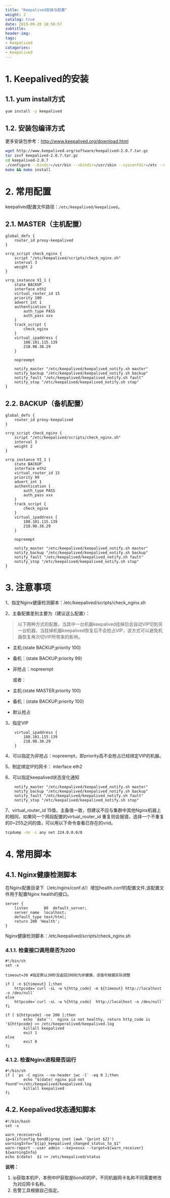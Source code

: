 ```yaml
---
title: "Keepalived安装与配置"
weight: 2
catalog: true
date: 2019-09-20 10:50:57
subtitle:
header-img:
tags:
- Keepalived
catagories:
- Keepalived
---
```


# 1. Keepalived的安装

## 1.1. yum install方式

```bash
yum install -y keepalived
```

## 1.2. 安装包编译方式

更多安装包参考：http://www.keepalived.org/download.html

```bash
wget http://www.keepalived.org/software/keepalived-2.0.7.tar.gz
tar zxvf keepalived-2.0.7.tar.gz
cd keepalived-2.0.7
./configure --bindir=/usr/bin --sbindir=/usr/sbin --sysconfdir=/etc --mandir=/usr/share
make && make install
```

# 2. 常用配置

keepalived配置文件路径：`/etc/keepalived/keepalived`。

## 2.1. MASTER（主机配置）

```shell
global_defs {
    router_id proxy-keepalived
}

vrrp_script check_nginx {
    script "/etc/keepalived/scripts/check_nginx.sh" 
    interval 3  
    weight 2   
}

vrrp_instance VI_1 {
    state BACKUP
    interface eth2
    virtual_router_id 15
    priority 100
    advert_int 1
    authentication {
        auth_type PASS
        auth_pass xxx
    }
    track_script {
        check_nginx 
    }
    virtual_ipaddress {
        180.101.115.139
        218.98.38.29
    }
    
	nopreempt
	
	notify_master "/etc/keepalived/keepalived_notify.sh master"
	notify_backup "/etc/keepalived/keepalived_notify.sh backup"
	notify_fault "/etc/keepalived/keepalived_notify.sh fault"
	notify_stop "/etc/keepalived/keepalived_notify.sh stop"
}

```

## 2.2. BACKUP（备机配置）

```shell
global_defs {
    router_id proxy-keepalived
}

vrrp_script check_nginx {
    script "/etc/keepalived/scripts/check_nginx.sh" 
    interval 3  
    weight 2   
}

vrrp_instance VI_1 {
    state BACKUP 
    interface eth2
    virtual_router_id 15
    priority 99
    advert_int 1
    authentication {
        auth_type PASS
        auth_pass xxx
    }
    track_script {
        check_nginx 
    }
    virtual_ipaddress {
        180.101.115.139
        218.98.38.29
    }
    
	nopreempt
	
	notify_master "/etc/keepalived/keepalived_notify.sh master"
	notify_backup "/etc/keepalived/keepalived_notify.sh backup"
	notify_fault "/etc/keepalived/keepalived_notify.sh fault"
	notify_stop "/etc/keepalived/keepalived_notify.sh stop"
}

```

# 3. 注意事项

1、指定Nginx健康检测脚本：/etc/keepalived/scripts/check_nginx.sh

2、主备配置差别主要为（建议这么配置）：

> 以下两种方式的配置，当其中一台机器keepalived挂掉后会自动VIP切到另一台机器，当挂掉机器keepalived恢复后不会抢占VIP，该方式可以避免机器恢复再次切VIP所带来的影响。

- 主机:(state BACKUP;priority 100)
- 备机：(state BACKUP;priority 99)
- 非抢占：nopreempt
  
  或者：

- 主机:(state MASTER;priority 100)
- 备机：(state BACKUP;priority 100)
- 默认抢占

3、指定VIP

```
    virtual_ipaddress {
        180.101.115.139
        218.98.38.29
    }
```

4、可以指定为非抢占：nopreempt，即priority高不会抢占已经绑定VIP的机器。

5、制定绑定IP的网卡： interface eth2

6、可以指定keepalived状态变化通知

```
	notify_master "/etc/keepalived/keepalived_notify.sh master"
	notify_backup "/etc/keepalived/keepalived_notify.sh backup"
	notify_fault "/etc/keepalived/keepalived_notify.sh fault"
	notify_stop "/etc/keepalived/keepalived_notify.sh stop"
```

7、virtual_router_id 15值，主备值一致，但建议不应与集群中其他Nginx机器上的相同，如果同一个网段配置的virtual_router_id 重复则会报错，选择一个不重复的0~255之间的值，可以用以下命令查看已存在的vrid。

```bash
tcpdump -nn -i any net 224.0.0.0/8
```

# 4. 常用脚本

## 4.1. Nginx健康检测脚本

在Nginx配置目录下（/etc/nginx/conf.d/）增加health.conf的配置文件,该配置文件用于配置Nginx health的接口。

```shell
server {
    listen       80  default_server;
    server_name  localhost;
    default_type text/html;
    return 200 'Health';  
}
```

Nginx健康检测脚本：/etc/keepalived/scripts/check_nginx.sh

### 4.1.1. 检查接口调用是否为200

```shell
#!/bin/sh
set -x

timeout=30 #指定默认30秒没返回200则为非健康，该值可根据实际调整
 
if [ -n ${timeout} ];then
	httpcode=`curl -sL -w %{http_code} -m ${timeout} http://localhost -o /dev/null`
else
	httpcode=`curl -sL -w %{http_code}  http://localhost -o /dev/null`
fi

if [ ${httpcode} -ne 200 ];then
        echo `date`':  nginx is not healthy, return http_code is '${httpcode} >> /etc/keeperalived/keepalived.log
        killall keepalived
        exit 1
else
        exit 0
fi

```

### 4.1.2. 检查Nginx进程是否运行

```shell
#!/bin/sh
if [ `ps -C nginx --no-header |wc -l` -eq 0 ];then
        echo "$(date) nginx pid not found">>/etc/keepalived/keepalived.log
        killall keepalived
fi

```

## 4.2. Keepalived状态通知脚本

```shell
#!/bin/bash
set -x

warn_receiver=$1
ip=$(ifconfig bond0|grep inet |awk '{print $2}')
warningInfo="${ip}_keepalived_changed_status_to_$1"
warn-report --user admin --key=xxxx --target=${warn_receiver} ${warningInfo}
echo $(date)  $1 >> /etc/keepalived/status

```

**说明：**

1. ip获取本机IP，本例中IP获取是bond0的IP，不同机器网卡名称不同需要修改为对应网卡名称。
2. 告警工具根据自己指定。

